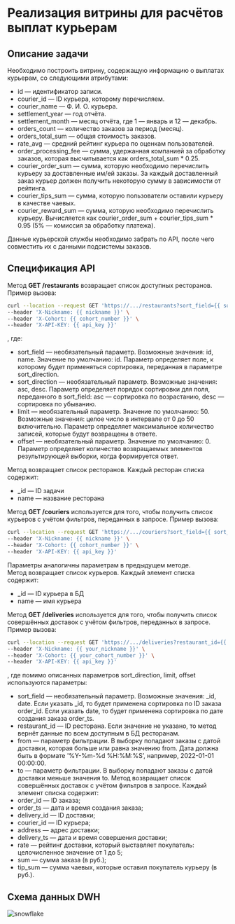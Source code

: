 # Реализация витрины для расчётов выплат курьерам

## Описание задачи
Необходимо построить витрину, содержащую информацию о выплатах курьерам, со следующими атрибутами:
- id — идентификатор записи.
- courier_id — ID курьера, которому перечисляем.
- courier_name — Ф. И. О. курьера.
- settlement_year — год отчёта.
- settlement_month — месяц отчёта, где 1 — январь и 12 — декабрь.
- orders_count — количество заказов за период (месяц).
- orders_total_sum — общая стоимость заказов.
- rate_avg — средний рейтинг курьера по оценкам пользователей.
- order_processing_fee — сумма, удержанная компанией за обработку заказов, которая высчитывается как orders_total_sum * 0.25.
- courier_order_sum — сумма, которую необходимо перечислить курьеру за доставленные им/ей заказы. За каждый доставленный заказ курьер должен получить некоторую сумму в зависимости от рейтинга.
- courier_tips_sum — сумма, которую пользователи оставили курьеру в качестве чаевых.
- courier_reward_sum — сумма, которую необходимо перечислить курьеру. Вычисляется как courier_order_sum + courier_tips_sum * 0.95 (5% — комиссия за обработку платежа).

Данные курьерской службы необходимо забрать по API, после чего совместить их с данными подсистемы заказов.

## Спецификация API

Метод **GET /restaurants** возвращает список доступных ресторанов. Пример вызова:
```bash
curl --location --request GET 'https://.../restaurants?sort_field={{ sort_field }}&sort_direction={{ sort_direction }}&limit={{ limit }}&offset={{ offset }}' \
--header 'X-Nickname: {{ nickname }}' \
--header 'X-Cohort: {{ cohort_number }}' \
--header 'X-API-KEY: {{ api_key }}' 
```
, где:
- sort_field — необязательный параметр. Возможные значения: id, name. Значение по умолчанию: id. Параметр определяет поле, к которому будет применяться сортировка, переданная в параметре sort_direction.
- sort_direction — необязательный параметр. Возможные значения: asc, desc. Параметр определяет порядок сортировки для поля, переданного в sort_field: asc — сортировка по возрастанию, desc — сортировка по убыванию.
- limit — необязательный параметр. Значение по умолчанию: 50. Возможные значения: целое число в интервале от 0 до 50 включительно. Параметр определяет максимальное количество записей, которые будут возвращены в ответе.
- offset — необязательный параметр. Значение по умолчанию: 0. Параметр определяет количество возвращаемых элементов результирующей выборки, когда формируется ответ.

Метод возвращает список ресторанов. Каждый ресторан списка содержит:
- _id — ID задачи
- name — название ресторана
  
Метод **GET /couriers** используется для того, чтобы получить список курьеров с учётом фильтров, переданных в запросе. Пример вызова:
```bash
curl --location --request GET 'https://.../couriers?sort_field={{ sort_field }}&sort_direction={{ sort_direction }}&limit={{ limit }}&offset={{ offset }}' \
--header 'X-Nickname: {{ nickname }}' \
--header 'X-Cohort: {{ cohort_number }}' \
--header 'X-API-KEY: {{ api_key }}' 
```
Параметры аналогичны параметрам в предыдущем методе. </br>
Метод возвращает список курьеров. Каждый элемент списка содержит:
- _id — ID курьера в БД
- name — имя курьера

Метод **GET /deliveries** используется для того, чтобы получить список совершённых доставок с учётом фильтров, переданных в запросе. Пример вызова:
```bash
curl --location --request GET 'https://.../deliveries?restaurant_id={{ restaurant_id }}&from={{ from }}&to={{ to }}&sort_field={{ sort_field }}&sort_direction={{ sort_direction }}&limit={{ limit }}&offset={{ limit }}' \
--header 'X-Nickname: {{ your_nickname }}' \
--header 'X-Cohort: {{ your_cohort_number }}' \
--header 'X-API-KEY: {{ api_key }}' 
```
, где помимо описанных параметров sort_direction, limit, offset используются параметры:
- sort_field — необязательный параметр. Возможные значения: _id, date. Если указать _id, то будет применена сортировка по ID заказа order_id. Если указать date, то будет применена сортировка по дате создания заказа order_ts.
- restaurant_id — ID ресторана. Если значение не указано, то метод вернёт данные по всем доступным в БД ресторанам.
- from — параметр фильтрации. В выборку попадают заказы с датой доставки, которая больше или равна значению from. Дата должна быть в формате '%Y-%m-%d %H:%M:%S’, например, 2022-01-01 00:00:00.
- to — параметр фильтрации. В выборку попадают заказы с датой доставки меньше значения to.
Метод возвращает список совершённых доставок с учётом фильтров в запросе. Каждый элемент списка содержит:
- order_id — ID заказа;
- order_ts — дата и время создания заказа;
- delivery_id — ID доставки;
- courier_id — ID курьера;
- address — адрес доставки;
- delivery_ts — дата и время совершения доставки;
- rate — рейтинг доставки, который выставляет покупатель: целочисленное значение от 1 до 5;
- sum — сумма заказа (в руб.);
- tip_sum — сумма чаевых, которые оставил покупатель курьеру (в руб.).

## Схема данных DWH

![snowflake](https://github.com/beslankumykov/portfolio/assets/87646293/d47ee497-5fc0-45bf-830c-cbac865a7bfb)

